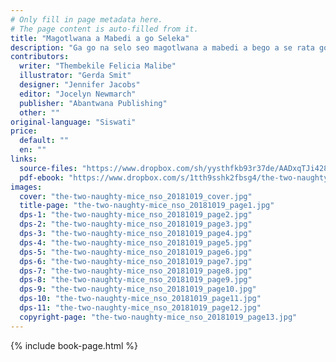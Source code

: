 ```yaml
---
# Only fill in page metadata here.
# The page content is auto-filled from it.
title: "Magotlwana a Mabedi a go Seleka"
description: "Ga go na selo seo magotlwana a mabedi a bego a se rata go feta go tsena mathateng. Na a ya go dira eng gape?"
contributors:
  writer: "Thembekile Felicia Malibe"
  illustrator: "Gerda Smit"
  designer: "Jennifer Jacobs"
  editor: "Jocelyn Newmarch"
  publisher: "Abantwana Publishing"
  other: ""
original-language: "Siswati"
price:
  default: ""
  en: ""
links:
  source-files: "https://www.dropbox.com/sh/yysthfkb93r37de/AADxqTJi4285WTKWpWRua0Pda?dl=0"
  pdf-ebook: "https://www.dropbox.com/s/1tth9sshk2fbsg4/the-two-naughty-mice_nso_20181019.pdf?dl=0"
images:
  cover: "the-two-naughty-mice_nso_20181019_cover.jpg"
  title-page: "the-two-naughty-mice_nso_20181019_page1.jpg"
  dps-1: "the-two-naughty-mice_nso_20181019_page2.jpg"
  dps-2: "the-two-naughty-mice_nso_20181019_page3.jpg"
  dps-3: "the-two-naughty-mice_nso_20181019_page4.jpg"
  dps-4: "the-two-naughty-mice_nso_20181019_page5.jpg"
  dps-5: "the-two-naughty-mice_nso_20181019_page6.jpg"
  dps-6: "the-two-naughty-mice_nso_20181019_page7.jpg"
  dps-7: "the-two-naughty-mice_nso_20181019_page8.jpg"
  dps-8: "the-two-naughty-mice_nso_20181019_page9.jpg"
  dps-9: "the-two-naughty-mice_nso_20181019_page10.jpg"
  dps-10: "the-two-naughty-mice_nso_20181019_page11.jpg"
  dps-11: "the-two-naughty-mice_nso_20181019_page12.jpg"
  copyright-page: "the-two-naughty-mice_nso_20181019_page13.jpg"
---
```


{% include book-page.html %}






